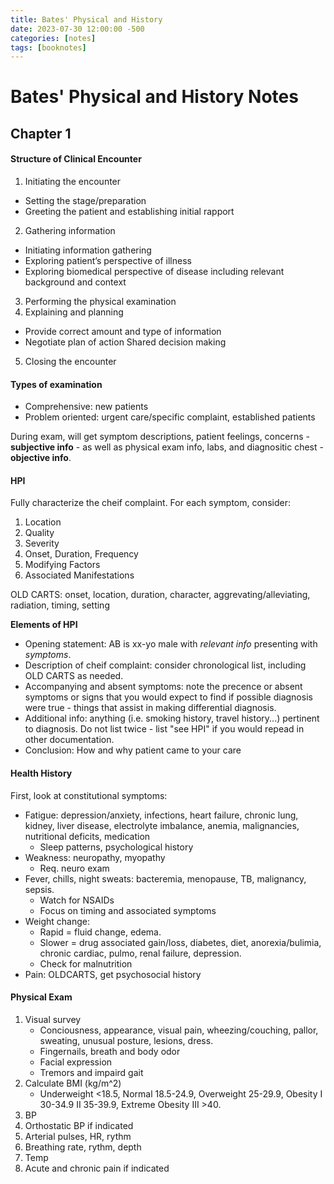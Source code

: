 ```yaml
---
title: Bates' Physical and History
date: 2023-07-30 12:00:00 -500
categories: [notes]
tags: [booknotes]
---
```


# Bates' Physical and History Notes

## Chapter 1

#### Structure of Clinical Encounter
1. Initiating the encounter 
 - Setting the stage/preparation 
 - Greeting the patient and establishing initial rapport
2. Gathering information 
 - Initiating information gathering 
 - Exploring patient’s perspective of illness 
 - Exploring biomedical perspective of disease including relevant background and context
3. Performing the physical examination 
4. Explaining and planning 
 - Provide correct amount and type of information
 - Negotiate plan of action Shared decision making
5. Closing the encounter

#### Types of examination
 - Comprehensive: new patients
 - Problem oriented: urgent care/specific complaint, established patients

During exam, will get symptom descriptions, patient feelings, concerns - **subjective info** - as well as physical exam info, labs, and diagnositic chest - **objective info**.

#### HPI
Fully characterize the cheif complaint. For each symptom, consider:
1. Location
2. Quality
3. Severity
4. Onset, Duration, Frequency
5. Modifying Factors
6. Associated Manifestations

OLD CARTS: onset, location, duration, character, aggrevating/alleviating, radiation, timing, setting

**Elements of HPI**
 - Opening statement: AB is xx-yo male with _relevant info_ presenting with _symptoms_. 
 - Description of cheif complaint: consider chronological list, including OLD CARTS as needed.
 - Accompanying and absent symptoms: note the precence or absent symptoms or signs that you would expect to find if possible diagnosis were true - things that assist in making differential diagnosis.
 - Additional info: anything (i.e. smoking history, travel history...) pertinent to diagnosis. Do not list twice - list "see HPI" if you would repead in other documentation.
 - Conclusion: How and why patient came to your care
 
#### Health History

First, look at constitutional symptoms:
 - Fatigue: depression/anxiety, infections, heart failure, chronic lung, kidney, liver disease, electrolyte imbalance, anemia, malignancies, nutritional deficits, medication
	- Sleep patterns, psychological history
 - Weakness: neuropathy, myopathy
	- Req. neuro exam
 - Fever, chills, night sweats: bacteremia, menopause, TB, malignancy, sepsis. 
	- Watch for NSAIDs
	- Focus on timing and associated symptoms
 - Weight change: 
	- Rapid = fluid change, edema.
	- Slower = drug associated gain/loss, diabetes, diet, anorexia/bulimia, chronic cardiac, pulmo, renal failure, depression.
	- Check for malnutrition
 - Pain: OLDCARTS, get psychosocial history
 
 
#### Physical Exam
1. Visual survey
	- Conciousness, appearance, visual pain, wheezing/couching, pallor, sweating, unusual posture, lesions, dress.
	- Fingernails, breath and body odor
	- Facial expression
	- Tremors and impaird gait
2. Calculate BMI (kg/m^2)
	- Underweight <18.5, Normal 18.5-24.9, Overweight 25-29.9, Obesity I 30-34.9 II 35-39.9, Extreme Obesity III >40.
3. BP
4. Orthostatic BP if indicated
5. Arterial pulses, HR, rythm
6. Breathing rate, rythm, depth
7. Temp
8. Acute and chronic pain if indicated